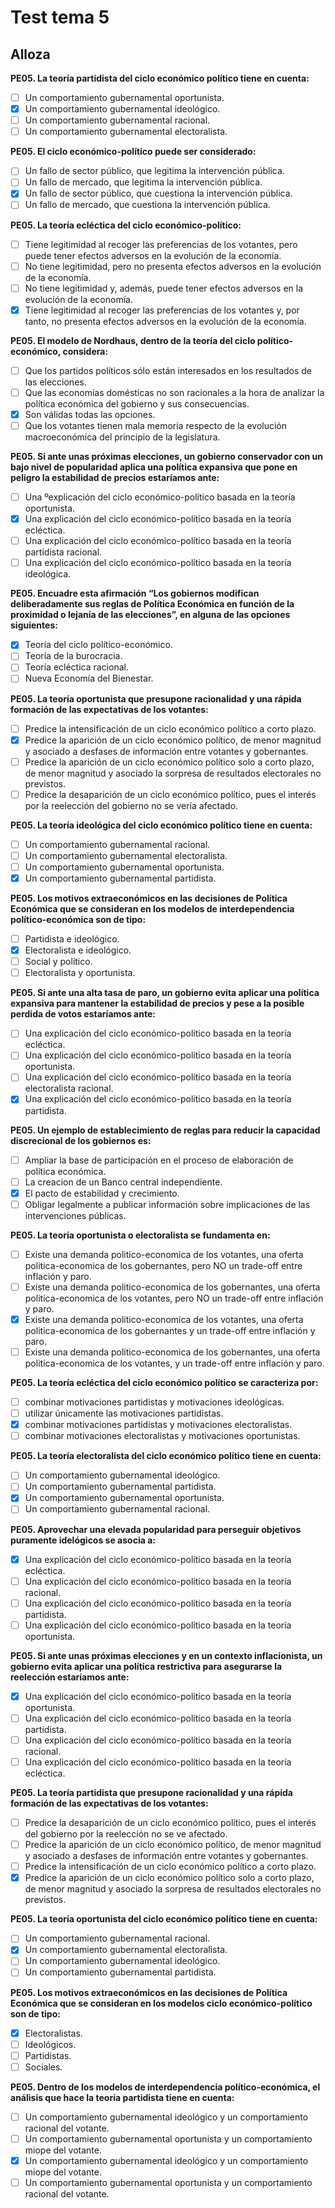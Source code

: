 # Test tema 5

## Alloza

**PE05. La teoría partidista del ciclo económico político tiene en cuenta:**

- [ ] Un comportamiento gubernamental oportunista.
- [x] Un comportamiento gubernamental ideológico.
- [ ] Un comportamiento gubernamental racional.
- [ ] Un comportamiento gubernamental electoralista.

**PE05. El ciclo económico-político puede ser considerado:**

- [ ] Un fallo de sector público, que legitima la intervención pública.
- [ ] Un fallo de mercado, que legitima la intervención pública.
- [x] Un fallo de sector público, que cuestiona la intervención pública.
- [ ] Un fallo de mercado, que cuestiona la intervención pública.

**PE05. La teoría ecléctica del ciclo económico-político:**

- [ ] Tiene legitimidad al recoger las preferencias de los votantes, pero puede tener efectos adversos en la evolución de la economía.
- [ ] No tiene legitimidad, pero no presenta efectos adversos en la evolución de la economía.
- [ ] No tiene legitimidad y, además, puede tener efectos adversos en la evolución de la economía.
- [x] Tiene legitimidad al recoger las preferencias de los votantes y, por tanto, no presenta efectos adversos en la evolución de la economía.

**PE05. El modelo de Nordhaus, dentro de la teoría del ciclo político-económico, considera:**

- [ ] Que los partidos políticos sólo están interesados en los resultados de las elecciones.
- [ ] Que las economías domésticas no son racionales a la hora de analizar la política económica del gobierno y sus consecuencias.
- [x] Son válidas todas las opciones.
- [ ] Que los votantes tienen mala memoria respecto de la evolución macroeconómica del principio de la legislatura.

**PE05. Si ante unas próximas elecciones, un gobierno conservador con un bajo nivel de popularidad aplica una política expansiva que pone en peligro la estabilidad de precios estaríamos ante:**

- [ ] Una ºexplicación del ciclo económico-político basada en la teoría oportunista.
- [x] Una explicación del ciclo económico-político basada en la teoría ecléctica.
- [ ] Una explicación del ciclo económico-político basada en la teoría partidista racional.
- [ ] Una explicación del ciclo económico-político basada en la teoría ideológica.

**PE05. Encuadre esta afirmación “Los gobiernos modifican deliberadamente sus reglas de Política Económica en función de la proximidad o lejanía de las elecciones”, en alguna de las opciones siguientes:**

- [x] Teoría del ciclo político-económico.
- [ ] Teoría de la burocracia.
- [ ] Teoría ecléctica racional.
- [ ] Nueva Economía del Bienestar.

**PE05. La teoría oportunista que presupone racionalidad y una rápida formación de las expectativas de los votantes:**

- [ ] Predice la intensificación de un ciclo económico político a corto plazo.
- [x] Predice la aparición de un ciclo económico político, de menor magnitud y asociado a desfases de información entre votantes y gobernantes.
- [ ] Predice la aparición de un ciclo económico político solo a corto plazo, de menor magnitud y asociado la sorpresa de resultados electorales no previstos.
- [ ] Predice la desaparición de un ciclo económico político, pues el interés por la reelección del gobierno no se vería afectado.

**PE05. La teoría ideológica del ciclo económico político tiene en cuenta:**

- [ ] Un comportamiento gubernamental racional.
- [ ] Un comportamiento gubernamental electoralista.
- [ ] Un comportamiento gubernamental oportunista.
- [x] Un comportamiento gubernamental partidista.

**PE05. Los motivos extraeconómicos en las decisiones de Política Económica que se consideran en los modelos de interdependencia político-económica son de tipo:**

- [ ] Partidista e ideológico.
- [x] Electoralista e ideológico.
- [ ] Social y político.
- [ ] Electoralista y oportunista.

**PE05. Si ante una alta tasa de paro, un gobierno evita aplicar una política expansiva para mantener la estabilidad de precios y pese a la posible perdida de votos estaríamos ante:**

- [ ] Una explicación del ciclo económico-político basada en la teoría ecléctica.
- [ ] Una explicación del ciclo económico-político basada en la teoría oportunista.
- [ ] Una explicación del ciclo económico-político basada en la teoría electoralista racional.
- [x] Una explicación del ciclo económico-político basada en la teoría partidista.

**PE05. Un ejemplo de establecimiento de reglas para reducir la capacidad discrecional de los gobiernos es:**

- [ ] Ampliar la base de participación en el proceso de elaboración de política económica.
- [ ] La creacion de un Banco central independiente.
- [x] El pacto de estabilidad y crecimiento.
- [ ] Obligar legalmente a publicar información sobre implicaciones de las intervenciones públicas.

**PE05. La teoría oportunista o electoralista se fundamenta en:**

- [ ] Existe una demanda politico-economica de los votantes, una oferta politica-economica de los gobernantes, pero NO un trade-off entre inflación y paro.
- [ ] Existe una demanda politico-economica de los gobernantes, una oferta politica-economica de los votantes, pero NO un trade-off entre inflación y paro.
- [x] Existe una demanda politico-economica de los votantes, una oferta politica-economica de los gobernantes y un trade-off entre inflación y paro.
- [ ] Existe una demanda politico-economica de los gobernantes, una oferta politica-economica de los votantes, y un trade-off entre inflación y paro.

**PE05. La teoría ecléctica del ciclo económico político se caracteriza por:**

- [ ] combinar motivaciones partidistas y motivaciones ideológicas.
- [ ] utilizar únicamente las motivaciones partidistas.
- [x] combinar motivaciones partidistas y motivaciones electoralistas.
- [ ] combinar motivaciones electoralistas y motivaciones oportunistas.

**PE05. La teoría electoralista del ciclo económico político tiene en cuenta:**

- [ ] Un comportamiento gubernamental ideológico.
- [ ] Un comportamiento gubernamental partidista.
- [x] Un comportamiento gubernamental oportunista.
- [ ] Un comportamiento gubernamental racional.

**PE05. Aprovechar una elevada popularidad para perseguir objetivos puramente idelógicos se asocia a:**

- [x] Una explicación del ciclo económico-político basada en la teoría ecléctica.
- [ ] Una explicación del ciclo económico-político basada en la teoría racional.
- [ ] Una explicación del ciclo económico-político basada en la teoría partidista.
- [ ] Una explicación del ciclo económico-político basada en la teoría oportunista.

**PE05. Si ante unas próximas elecciones y en un contexto inflacionista, un gobierno evita aplicar una política restrictiva para asegurarse la reelección estaríamos ante:**

- [x] Una explicación del ciclo económico-político basada en la teoría oportunista.
- [ ] Una explicación del ciclo económico-político basada en la teoría partidista.
- [ ] Una explicación del ciclo económico-político basada en la teoría racional.
- [ ] Una explicación del ciclo económico-político basada en la teoría ecléctica.

**PE05. La teoría partidista que presupone racionalidad y una rápida formación de las expectativas de los votantes:**

- [ ] Predice la desaparición de un ciclo económico político, pues el interés del gobierno por la reelección no se ve afectado.
- [ ] Predice la aparición de un ciclo económico político, de menor magnitud y asociado a desfases de información entre votantes y gobernantes.
- [ ] Predice la intensificación de un ciclo económico político a corto plazo.
- [x] Predice la aparición de un ciclo económico político solo a corto plazo, de menor magnitud y asociado la sorpresa de resultados electorales no previstos.

**PE05. La teoría oportunista del ciclo económico político tiene en cuenta:**

- [ ] Un comportamiento gubernamental racional.
- [x] Un comportamiento gubernamental electoralista.
- [ ] Un comportamiento gubernamental ideológico.
- [ ] Un comportamiento gubernamental partidista.

**PE05. Los motivos extraeconómicos en las decisiones de Política Económica que se consideran en los modelos ciclo económico-político son de tipo:**

- [x] Electoralistas.
- [ ] Ideológicos.
- [ ] Partidistas.
- [ ] Sociales.

**PE05. Dentro de los modelos de interdependencia político-económica, el análisis que hace la teoría partidista tiene en cuenta:**

- [ ] Un comportamiento gubernamental ideológico y un comportamiento racional del votante.
- [ ] Un comportamiento gubernamental oportunista y un comportamiento miope del votante.
- [x] Un comportamiento gubernamental ideológico y un comportamiento miope del votante.
- [ ] Un comportamiento gubernamental oportunista y un comportamiento racional del votante.
